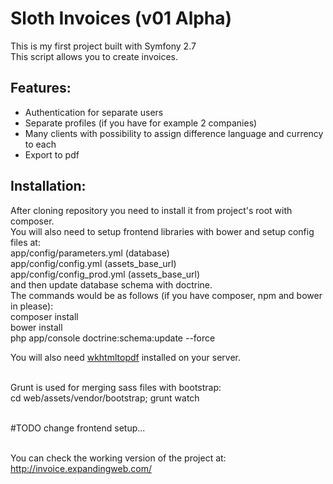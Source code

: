 <h1>Sloth Invoices (v01 Alpha)</h1>

This is my first project built with Symfony 2.7<br>
This script allows you to create invoices.

<h2>Features:</h2>
<ul>
<li>Authentication for separate users</li>
<li>Separate profiles (if you have for example 2 companies)</li>
<li>Many clients with possibility to assign difference language and currency to each</li>
<li>Export to pdf</li>
</ul>

<h2>Installation:</h2>
After cloning repository you need to install it from project's root with composer.<br>
You will also need to setup frontend libraries with bower and setup config files at:<br>
app/config/parameters.yml (database)<br>
app/config/config.yml (assets_base_url)<br>
app/config/config_prod.yml (assets_base_url)<br>
and then update database schema with doctrine.<br>
The commands would be as follows (if you have composer, npm and bower in please):<br>
composer install<br>
bower install<br>
php app/console doctrine:schema:update --force<br>

You will also need <a href="http://wkhtmltopdf.org/" target="_blank">wkhtmltopdf</a> installed on your server.<br><br>

Grunt is used for merging sass files with bootstrap:<br>
cd web/assets/vendor/bootstrap; grunt watch<br><br>

&#35;TODO change frontend setup...<br><br>

You can check the working version of the project at: <a href="http://invoice.expandingweb.com/" target="_blank">http://invoice.expandingweb.com/</a>

